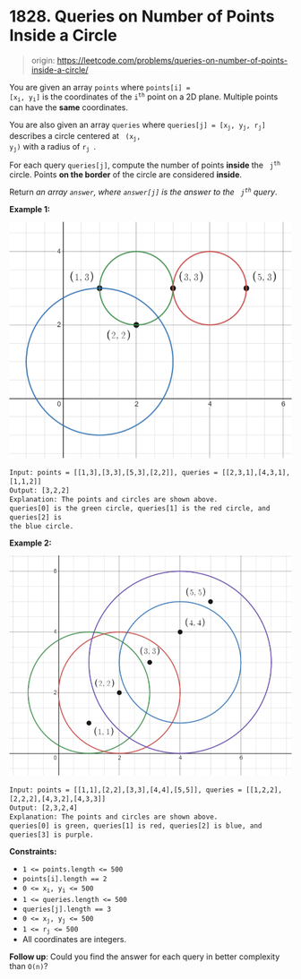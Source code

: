 # 1828. Queries on Number of Points Inside a Circle

> origin: <https://leetcode.com/problems/queries-on-number-of-points-inside-a-circle/>

You are given an array `points` where <code>points[i] = [x<sub>i</sub>,
y<sub>i</sub>]</code> is the coordinates of the <code>i<sup>th</sup></code>
point on a 2D plane. Multiple points can have the **same** coordinates.

You are also given an array `queries` where <code>queries[j] = [x<sub>j</sub>,
y<sub>j</sub>, r<sub>j</sub>]</code> describes a circle centered at <code>
(x<sub>j</sub>, y<sub>j</sub>)</code> with a radius of <code>r<sub>j</sub>
</code>.

For each query `queries[j]`, compute the number of points **inside** the <code>
j<sup>th</sup></code> circle. Points **on the border** of the circle are
considered **inside**.

Return *an array `answer`, where `answer[j]` is the answer to the <code>
j<sup>th</sup></code> query*.

**Example 1:**

![example_1](./images/example1.png)

```text
Input: points = [[1,3],[3,3],[5,3],[2,2]], queries = [[2,3,1],[4,3,1],[1,1,2]]
Output: [3,2,2]
Explanation: The points and circles are shown above.
queries[0] is the green circle, queries[1] is the red circle, and queries[2] is
the blue circle.
```

**Example 2:**

![example_2](./images/example2.png)

```text
Input: points = [[1,1],[2,2],[3,3],[4,4],[5,5]], queries = [[1,2,2],[2,2,2],[4,3,2],[4,3,3]]
Output: [2,3,2,4]
Explanation: The points and circles are shown above.
queries[0] is green, queries[1] is red, queries[2] is blue, and queries[3] is purple.
```

**Constraints:**

* `1 <= points.length <= 500`
* `points[i].length == 2`
* <code>0 <= x<sub>i</sub>, y<sub>i</sub> <= 500</code>
* `1 <= queries.length <= 500`
* `queries[j].length == 3`
* <code>0 <= x<sub>j</sub>, y<sub>j</sub> <= 500</code>
* <code>1 <= r<sub>j</sub> <= 500</code>
* All coordinates are integers.

**Follow up**: Could you find the answer for each query in better complexity
than `O(n)`?
